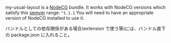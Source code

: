 my-usual-layout is a [NodeCG](http://github.com/nodecg/nodecg) bundle.
It works with NodeCG versions which satisfy this [semver](https://docs.npmjs.com/getting-started/semantic-versioning) range: `^1.1.1`
You will need to have an appropriate version of NodeCG installed to use it.

バンドルとしての依存関係がある場合(extension で使う等)には、バンドル直下の package.json に入れること。
